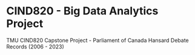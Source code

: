 # CIND820 - Big Data Analytics Project
TMU CIND820 Capstone Project - Parliament of Canada Hansard Debate Records (2006 - 2023)
